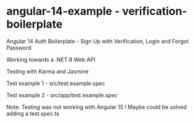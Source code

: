 # angular-14-example - verification-boilerplate

Angular 14 Auth Boilerplate - Sign Up with Verification, Login and Forgot Password

Working towards a .NET 8 Web API

Testing with Karma and Jasmine

Test example 1 - src/test.example.spec

Test example 2 - src/app/test.example.spec

Note: Testing was not working with Angular 15 !
Maybe could be solved adding a test.spec.ts




